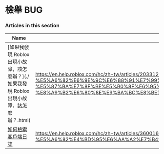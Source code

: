 # 檢舉 BUG  
### Articles in this section
Name|URL
-|-
[如果我發現 Roblox 出現小故障，該怎麼辦？](./如果我發現 Roblox 出現小故障，該怎麼辦？.html) |https://en.help.roblox.com/hc/zh-tw/articles/203312900-%E5%A6%82%E6%9E%9C%E6%88%91%E7%99%BC%E7%8F%BE-Roblox-%E5%87%BA%E7%8F%BE%E5%B0%8F%E6%95%85%E9%9A%9C-%E8%A9%B2%E6%80%8E%E9%BA%BC%E8%BE%A6-
[如何檢索客戶端日誌](./如何檢索客戶端日誌.html) |https://en.help.roblox.com/hc/zh-tw/articles/360016022492-%E5%A6%82%E4%BD%95%E6%AA%A2%E7%B4%A2%E5%AE%A2%E6%88%B6%E7%AB%AF%E6%97%A5%E8%AA%8C